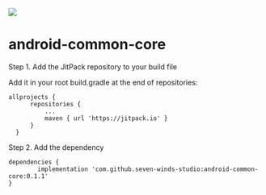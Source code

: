 [![](https://jitpack.io/v/Seven-Winds-Studio/android-common-core.svg)](https://jitpack.io/#Seven-Winds-Studio/android-common-core)
# android-common-core

Step 1. Add the JitPack repository to your build file

Add it in your root build.gradle at the end of repositories:

    allprojects {
		  repositories {
			  ...
			  maven { url 'https://jitpack.io' }
		  }
	  }  

Step 2. Add the dependency

	dependencies {
	        implementation 'com.github.seven-winds-studio:android-common-core:0.1.1'
	}

